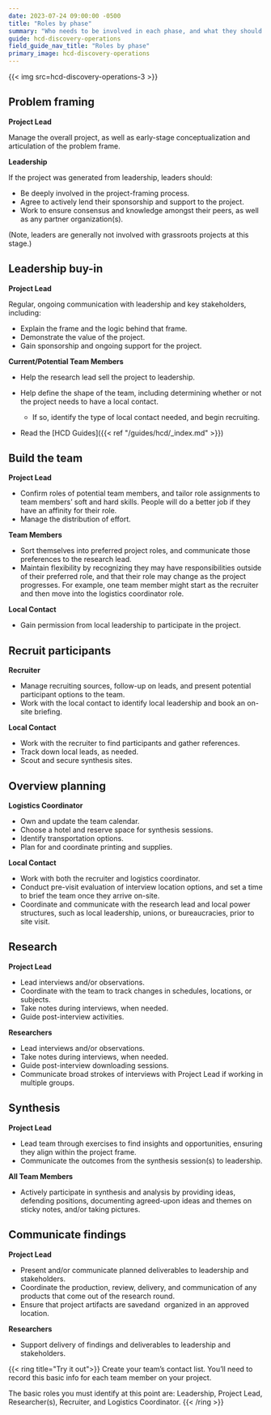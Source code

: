 ```yaml
---
date: 2023-07-24 09:00:00 -0500
title: "Roles by phase"
summary: "Who needs to be involved in each phase, and what they should focus on during that phase."
guide: hcd-discovery-operations
field_guide_nav_title: "Roles by phase"
primary_image: hcd-discovery-operations
---
```


{{< img src=hcd-discovery-operations-3 >}}


## Problem framing

**Project Lead**

Manage the overall project, as well as early-stage conceptualization and articulation of the problem frame.

**Leadership**

If the project was generated from leadership, leaders should:

- Be deeply involved in the project-framing process.
- Agree to actively lend their sponsorship and support to the project.
- Work to ensure consensus and knowledge amongst their peers, as well as any partner organization(s).

(Note, leaders are generally not involved with grassroots projects at this stage.)


## Leadership buy-in

**Project Lead**

Regular, ongoing communication with leadership and key stakeholders, including:

- Explain the frame and the logic behind that frame.
- Demonstrate the value of the project.
- Gain sponsorship and ongoing support for the project.

**Current/Potential Team Members**

- Help the research lead sell the project to leadership.

- Help define the shape of the team, including determining whether or not the project needs to have a local contact.

    - If so, identify the type of local contact needed, and begin recruiting.

- Read the [HCD Guides]({{< ref "/guides/hcd/_index.md" >}})


## Build the team

**Project Lead**

  - Confirm roles of potential team members, and tailor role assignments to team members’ soft and hard skills. People will do a better job if they have an affinity for their role.
  - Manage the distribution of effort.

**Team Members**

  - Sort themselves into preferred project roles, and communicate those preferences to the research lead.
  - Maintain flexibility by recognizing they may have responsibilities outside of their preferred role, and that their role may change as the project progresses. For example, one team member might start as the recruiter and then move into the logistics coordinator role.

**Local Contact**

- Gain permission from local leadership to participate in the project.


## Recruit participants

**Recruiter**

  - Manage recruiting sources, follow-up on leads, and present potential participant options to the team.
  - Work with the local contact to identify local leadership and book an on-site briefing.

**Local Contact**

  - Work with the recruiter to find participants and gather references.
  - Track down local leads, as needed.
  - Scout and secure synthesis sites.


## Overview planning

**Logistics Coordinator**

  - Own and update the team calendar.
  - Choose a hotel and reserve space for synthesis sessions.
  - Identify transportation options.
  - Plan for and coordinate printing and supplies.

**Local Contact**

  - Work with both the recruiter and logistics coordinator.
  - Conduct pre-visit evaluation of interview location options, and set a time to brief the team once they arrive on-site.
  - Coordinate and communicate with the research lead and local power structures, such as local leadership, unions, or bureaucracies, prior to site visit.


## Research

**Project Lead**

  - Lead interviews and/or observations.
  - Coordinate with the team to track changes in schedules, locations, or subjects.
  - Take notes during interviews, when needed.
  - Guide post-interview activities.

**Researchers**

  - Lead interviews and/or observations.
  - Take notes during interviews, when needed.
  - Guide post-interview downloading sessions.
  - Communicate broad strokes of interviews with Project Lead if working in multiple groups.


## Synthesis

**Project Lead**

  - Lead team through exercises to find insights and opportunities, ensuring they align within the project frame.
  - Communicate the outcomes from the synthesis session(s) to leadership.

**All Team Members**

  - Actively participate in synthesis and analysis by providing ideas, defending positions, documenting agreed-upon ideas and themes on sticky notes, and/or taking pictures.


## Communicate findings

**Project Lead**

  - Present and/or communicate planned deliverables to leadership and stakeholders.
  - Coordinate the production, review, delivery, and communication of any products that come out of the research round.
  - Ensure that project artifacts are savedand  organized in an approved location.

**Researchers**

  - Support delivery of findings and deliverables to leadership and stakeholders.

{{< ring title="Try it out">}}
Create your team’s contact list. You’ll need to record this basic info for each team member on your project.

The basic roles you must identify at this point are: Leadership, Project Lead, Researcher(s), Recruiter, and Logistics Coordinator.
{{< /ring >}}
